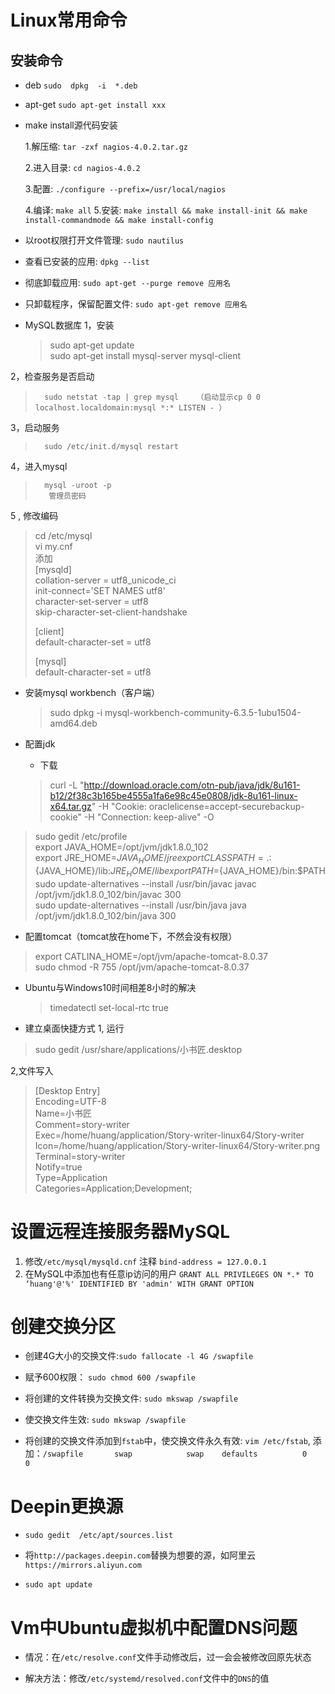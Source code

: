 # Linux常用命令

## 安装命令
- deb
  `sudo  dpkg  -i  *.deb`

- apt-get
   `sudo apt-get install xxx`

- make install源代码安装

    1.解压缩: `tar -zxf nagios-4.0.2.tar.gz`

   	2.进入目录: `cd nagios-4.0.2`

   	3.配置: `./configure --prefix=/usr/local/nagios`

   	4.编译: `make all`
   	5.安装: `make install && make install-init && make install-commandmode && make install-config`

- 以root权限打开文件管理: `sudo nautilus`

- 查看已安装的应用: `dpkg --list`

- 彻底卸载应用: `sudo apt-get --purge remove 应用名`

- 只卸载程序，保留配置文件: `sudo apt-get remove 应用名`


- MySQL数据库
  1，安装
  >	sudo apt-get update   
  >	sudo apt-get install mysql-server mysql-client


2，检查服务是否启动
>		sudo netstat -tap | grep mysql    （启动显示cp 0 0 localhost.localdomain:mysql *:* LISTEN - ）

3，启动服务
>		sudo /etc/init.d/mysql restart 

4，进入mysql
>		mysql -uroot -p  
>		 管理员密码 

5 , 修改编码
> cd /etc/mysql  
> vi my.cnf  
> 添加  
> [mysqld]  
> collation-server = utf8_unicode_ci  
> init-connect='SET NAMES utf8'  
> character-set-server = utf8  
> skip-character-set-client-handshake  
>
> [client]  
> default-character-set   = utf8  
>
> [mysql]  
> default-character-set   = utf8  

- 安装mysql workbench（客户端）
  >sudo dpkg -i mysql-workbench-community-6.3.5-1ubu1504-amd64.deb


- 配置jdk

  - 下载

  > curl -L "http://download.oracle.com/otn-pub/java/jdk/8u161-b12/2f38c3b165be4555a1fa6e98c45e0808/jdk-8u161-linux-x64.tar.gz" -H "Cookie: oraclelicense=accept-securebackup-cookie"  -H "Connection: keep-alive" -O

> sudo gedit /etc/profile  
> export JAVA_HOME=/opt/jvm/jdk1.8.0_102  
> export JRE_HOME=${JAVA_HOME}/jre  
> export CLASSPATH=.:${JAVA_HOME}/lib:${JRE_HOME}/lib  
> export PATH=${JAVA_HOME}/bin:$PATH  
> sudo update-alternatives --install /usr/bin/javac javac /opt/jvm/jdk1.8.0_102/bin/javac 300  
> sudo update-alternatives --install /usr/bin/java java /opt/jvm/jdk1.8.0_102/bin/java 300

- 配置tomcat（tomcat放在home下，不然会没有权限）
> export CATLINA_HOME=/opt/jvm/apache-tomcat-8.0.37  
> sudo chmod -R 755 /opt/jvm/apache-tomcat-8.0.37

- Ubuntu与Windows10时间相差8小时的解决
  >timedatectl set-local-rtc true 

- 建立桌面快捷方式
  1, 运行
> sudo gedit  /usr/share/applications/小书匠.desktop

2,文件写入
> [Desktop Entry]  
> Encoding=UTF-8  
> Name=小书匠  
> Comment=story-writer  
> Exec=/home/huang/application/Story-writer-linux64/Story-writer  
> Icon=/home/huang/application/Story-writer-linux64/Story-writer.png  
> Terminal=story-writer  
> Notify=true  
> Type=Application  
> Categories=Application;Development;  



# 设置远程连接服务器MySQL

1. 修改`/etc/mysql/mysqld.cnf` 注释 `bind-address = 127.0.0.1` 
2. 在MySQL中添加也有任意ip访问的用户 `GRANT ALL PRIVILEGES ON *.* TO ‘huang'@'%' IDENTIFIED BY 'admin' WITH GRANT OPTION` 

# 创建交换分区

- 创建4G大小的交换文件:`sudo fallocate -l 4G /swapfile`

- 赋予600权限： `sudo chmod 600 /swapfile`

- 将创建的文件转换为交换文件: `sudo mkswap /swapfile`

- 使交换文件生效: `sudo mkswap /swapfile`

- 将创建的交换文件添加到`fstab`中，使交换文件永久有效: `vim /etc/fstab`, 添加：`/swapfile       swap            swap    defaults          0       0`

# Deepin更换源

- `sudo gedit  /etc/apt/sources.list`

- 将`http://packages.deepin.com`替换为想要的源，如阿里云`https://mirrors.aliyun.com`

- `sudo apt update`

# Vm中Ubuntu虚拟机中配置DNS问题

-  情况：在`/etc/resolve.conf`文件手动修改后，过一会会被修改回原先状态

-  解决方法：修改`/etc/systemd/resolved.conf`文件中的`DNS`的值